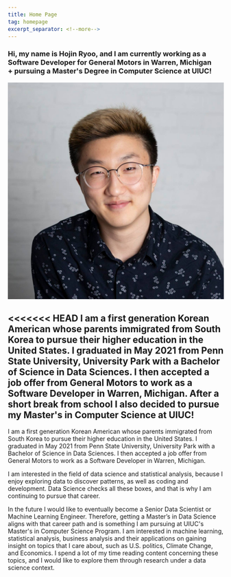 ```yaml
---
title: Home Page
tag: homepage
excerpt_separator: <!--more-->
---
```


### Hi, my name is Hojin Ryoo, and I am currently working as a<br /> Software Developer for General Motors in Warren, Michigan<br />+ pursuing a Master's Degree in Computer Science at UIUC!

![profile](/imgs/profile.jpg)

<<<<<<< HEAD
I am a first generation Korean American whose parents immigrated from South Korea to pursue their higher education in the United States. I graduated in May 2021 from Penn State University, University Park with a Bachelor of Science in Data Sciences. I then accepted a job offer from General Motors to work as a Software Developer in Warren, Michigan. After a short break from school I also decided to pursue my Master's in Computer Science at UIUC!
---

I am a first generation Korean American whose parents immigrated from South Korea to pursue their higher education in the United States. I graduated in May 2021 from Penn State University, University Park with a Bachelor of Science in Data Sciences. I then accepted a job offer from General Motors to work as a Software Developer in Warren, Michigan. 

I am interested in the field of data science and statistical analysis, because I enjoy exploring data to discover patterns, as well as coding and development. Data Science checks all these boxes, and that is why I am continuing to pursue that career. 

In the future I would like to eventually become a Senior Data Scientist or Machine Learning Engineer. Therefore, getting a Master’s in Data Science aligns with that career path and is something I am pursuing at UIUC's Master's in Computer Science Program. I am interested in machine learning, statistical analysis, business analysis and their applications on gaining insight on topics that I care about, such as U.S. politics, Climate Change, and Economics. I spend a lot of my time reading content concerning these topics, and I would like to explore them through research under a data science context.

<!--more-->